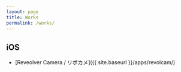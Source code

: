 ```yaml
---
layout: page
title: Works 
permalink: /works/
---
```

## iOS
- [Reveolver Camera / リボカメ]({{ site.baseurl }}/apps/revolcam/)

